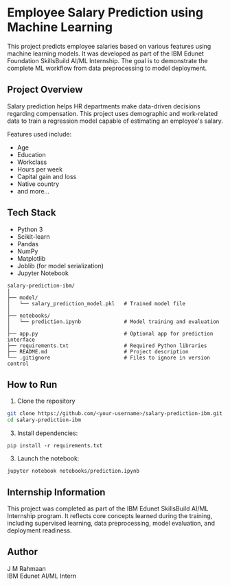 # Employee Salary Prediction using Machine Learning

This project predicts employee salaries based on various features using machine learning models. It was developed as part of the IBM Edunet Foundation SkillsBuild AI/ML Internship. The goal is to demonstrate the complete ML workflow from data preprocessing to model deployment.

## Project Overview

Salary prediction helps HR departments make data-driven decisions regarding compensation. This project uses demographic and work-related data to train a regression model capable of estimating an employee's salary.

Features used include:
- Age
- Education
- Workclass
- Hours per week
- Capital gain and loss
- Native country
- and more...

## Tech Stack

- Python 3
- Scikit-learn
- Pandas
- NumPy
- Matplotlib
- Joblib (for model serialization)
- Jupyter Notebook

```
salary-prediction-ibm/
│
├── model/
│   └── salary_prediction_model.pkl   # Trained model file
│
├── notebooks/
│   └── prediction.ipynb              # Model training and evaluation
│
├── app.py                            # Optional app for prediction interface
├── requirements.txt                  # Required Python libraries
├── README.md                         # Project description
└── .gitignore                        # Files to ignore in version control
```


## How to Run

1. Clone the repository
```bash
git clone https://github.com/<your-username>/salary-prediction-ibm.git
cd salary-prediction-ibm
```

3. Install dependencies:
```
pip install -r requirements.txt
```

3. Launch the notebook:
```
jupyter notebook notebooks/prediction.ipynb
```

## Internship Information

This project was completed as part of the IBM Edunet SkillsBuild AI/ML Internship program. It reflects core concepts learned during the training, including supervised learning, data preprocessing, model evaluation, and deployment readiness.

## Author

J M Rahmaan  
IBM Edunet AI/ML Intern

